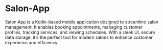 # Salon-App
Salon App is a Kotlin-based mobile application designed to streamline salon management. It enables booking appointments, managing customer profiles, tracking services, and viewing schedules. With a sleek UI, secure data storage, it’s the perfect tool for modern salons to enhance customer experience and efficiency.
